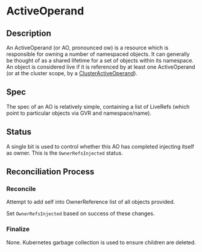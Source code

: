 # ActiveOperand

## Description

An ActiveOperand (or AO, pronounced ow) is a resource which is responsible
for owning a number of namespaced objects. It can generally be thought of
as a shared lifetime for a set of objects within its namespace. An object
is considered live if it is referenced by at least one ActiveOperand
(or at the cluster scope, by a [ClusterActiveOperand](../clusteractiveoperand/index.md)).

## Spec

The spec of an AO is relatively simple, containing a list of LiveRefs (which
point to particular objects via GVR and namespace/name).

## Status

A single bit is used to control whether this AO has completed injecting itself
as owner. This is the `OwnerRefsInjected` status.

## Reconciliation Process

### Reconcile

Attempt to add self into OwnerReference list of all objects provided.

Set `OwnerRefsInjected` based on success of these changes.


### Finalize

None. Kubernetes garbage collection is used to ensure children are deleted.
